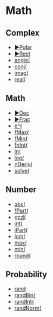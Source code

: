 # Math


## Complex

 * <a href="../tokens/►Polar.md" title="0xBB30">►Polar</a>
 * <a href="../tokens/►Rect.md" title="0xBB2F">►Rect</a>
 * <a href="../tokens/angle(.md" title="0xBB28">angle(</a>
 * <a href="../tokens/conj(.md" title="0xBB25">conj(</a>
 * <a href="../tokens/imag(.md" title="0xBB27">imag(</a>
 * <a href="../tokens/real(.md" title="0xBB26">real(</a>

## Math

 * <a href="../tokens/►Dec.md" title="0x02">►Dec</a>
 * <a href="../tokens/►Frac.md" title="0x03">►Frac</a>
 * <a href="../tokens/e^(.md" title="0xBF">e^(</a>
 * <a href="../tokens/fMax(.md" title="0x28">fMax(</a>
 * <a href="../tokens/fMin(.md" title="0x27">fMin(</a>
 * <a href="../tokens/fnInt(.md" title="0x24">fnInt(</a>
 * <a href="../tokens/ln(.md" title="0xBE">ln(</a>
 * <a href="../tokens/log(.md" title="0xC0">log(</a>
 * <a href="../tokens/nDeriv(.md" title="0x25">nDeriv(</a>
 * <a href="../tokens/solve(.md" title="0x22">solve(</a>

## Number

 * <a href="../tokens/abs(.md" title="0xB2">abs(</a>
 * <a href="../tokens/fPart(.md" title="0xBA">fPart(</a>
 * <a href="../tokens/gcd(.md" title="0xBB09">gcd(</a>
 * <a href="../tokens/int(.md" title="0xB1">int(</a>
 * <a href="../tokens/iPart(.md" title="0xB9">iPart(</a>
 * <a href="../tokens/lcm(.md" title="0xBB08">lcm(</a>
 * <a href="../tokens/max(.md" title="0x19">max(</a>
 * <a href="../tokens/min(.md" title="0x1A">min(</a>
 * <a href="../tokens/round(.md" title="0x12">round(</a>

## Probability

 * <a href="../tokens/rand.md" title="0xAB">rand</a>
 * <a href="../tokens/randBin(.md" title="0xBB0B">randBin(</a>
 * <a href="../tokens/randInt(.md" title="0xBB0A">randInt(</a>
 * <a href="../tokens/randNorm(.md" title="0xBB1F">randNorm(</a>

